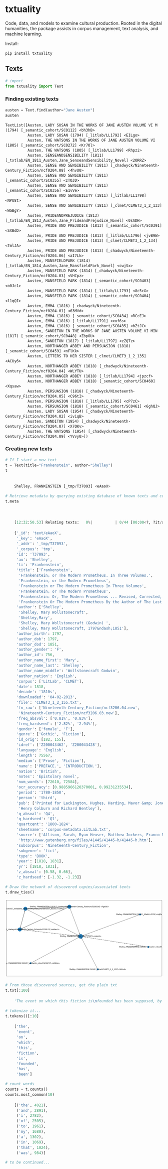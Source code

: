 # txtuality

Code, data, and models to examine cultural production. Rooted in the digital humanities, the package assists in corpus management, text analysis, and machine learning.

Install: 
```
pip install txtuality
```

## Texts


```python
# import
from txtuality import Text
```

### Finding existing texts


```python
austen = Text.find(author="Jane Austen")
austen
```




    TextList([Austen, LADY SUSAN IN THE WORKS OF JANE AUSTEN VOLUME VI M (1794) [_semantic_cohort/SC0112] <bh3hB>
              Austen, LADY SUSAN (1794) [_litlab/LL1792] <EILgo>
              Austen, THE WATSONS IN THE WORKS OF JANE AUSTEN VOLUME VI (1805) [_semantic_cohort/SC0272] <Kr7Ol>
              Austen, THE WATSONS (1805) [_litlab/LL1799] <Rhpzi>
              Austen, SENSEANDSENSIBILITY (1811) [_txtlab/EN_1811_Austen,Jane_SenseandSensibility_Novel] <2ORRZ>
              Austen, SENSE AND SENSIBILITY (1811) [_chadwyck/Nineteenth-Century_Fiction/ncf0204.08] <4hvU0>
              Austen, SENSE AND SENSIBILITY (1811) [_semantic_cohort/SC0355] <zTOJD>
              Austen, SENSE AND SENSIBILITY (1811) [_semantic_cohort/SC0356] <E1vVe>
              Austen, SENSE AND SENSIBILITY (1811) [_litlab/LL1798] <NPU8t>
              Austen, SENSE AND SENSIBILITY (1811) [_clmet/CLMET3_1_2_133] <WGBgY>
              Austen, PRIDEANDPREJUDICE (1813) [_txtlab/EN_1813_Austen,Jane_PrideandPrejudice_Novel] <0sADH>
              Austen, PRIDE AND PREJUDICE (1813) [_semantic_cohort/SC0391] <SXBdD>
              Austen, PRIDE AND PREJUDICE (1813) [_litlab/LL1796] <jvB9W>
              Austen, PRIDE AND PREJUDICE (1813) [_clmet/CLMET3_1_2_134] <TmlJA>
              Austen, PRIDE AND PREJUDICE (1813) [_chadwyck/Nineteenth-Century_Fiction/ncf0204.06] <aI7Lk>
              Austen, MANSFIELDPARK (1814) [_txtlab/EN_1814_Austen,Jane_MansfieldPark_Novel] <cwjSx>
              Austen, MANSFIELD PARK (1814) [_chadwyck/Nineteenth-Century_Fiction/ncf0204.03] <VHCpz>
              Austen, MANSFIELD PARK (1814) [_semantic_cohort/SC0403] <o0Jc1>
              Austen, MANSFIELD PARK (1814) [_litlab/LL1793] <8c5cG>
              Austen, MANSFIELD PARK (1814) [_semantic_cohort/SC0404] <l1qQI>
              Austen, EMMA (1816) [_chadwyck/Nineteenth-Century_Fiction/ncf0204.01] <63MVd>
              Austen, EMMA (1816) [_semantic_cohort/SC0434] <RCcEJ>
              Austen, EMMA (1816) [_litlab/LL1791] <xuf6s>
              Austen, EMMA (1816) [_semantic_cohort/SC0435] <bZtJC>
              Austen, SANDITON IN THE WORKS OF JANE AUSTEN VOLUME VI MIN (1817) [_semantic_cohort/SC0448] <ZbpOU>
              Austen, SANDITON (1817) [_litlab/LL1797] <zZQTz>
              Austen, NORTHANGER ABBEY AND PERSUASION (1818) [_semantic_cohort/SC0459] <nFlKk>
              Austen, LETTERS TO HER SISTER [_clmet/CLMET3_1_2_135] <ACUy6>
              Austen, NORTHANGER ABBEY (1818) [_chadwyck/Nineteenth-Century_Fiction/ncf0204.04] <WLYTU>
              Austen, NORTHANGER ABBEY (1818) [_litlab/LL1794] <jpzcf>
              Austen, NORTHANGER ABBEY (1818) [_semantic_cohort/SC0460] <Xqsaw>
              Austen, PERSUASION (1818) [_chadwyck/Nineteenth-Century_Fiction/ncf0204.05] <C96tI>
              Austen, PERSUASION (1818) [_litlab/LL1795] <cP7zC>
              Austen, PERSUASION (1818) [_semantic_cohort/SC0461] <6ghQJ>
              Austen, LADY SUSAN (1954) [_chadwyck/Nineteenth-Century_Fiction/ncf0204.02] <iviqB>
              Austen, SANDITON (1954) [_chadwyck/Nineteenth-Century_Fiction/ncf0204.07] <X7QKv>
              Austen, THE WATSONS (1954) [_chadwyck/Nineteenth-Century_Fiction/ncf0204.09] <YVvy0>])



### Creating new texts


```python
# If I start a new text
t = Text(title="Frankenstein", author="Shelley")
t


    Shelley, FRANKENSTEIN [_tmp/T37093] <eAaoX>
```



```python
# Retrieve metadata by querying existing database of known texts and corpora
t.meta



    [12:32:50.53] Relating texts:   0%|          | 0/44 [00:00<?, ?it/s]

    {'_id': 'text/eAaoX',
     '_key': 'eAaoX',
     '_addr': '_tmp/T37093',
     '_corpus': 'tmp',
     'id': 'T37093',
     'au': 'Shelley',
     'ti': 'Frankenstein',
     'title': ['Frankenstein',
      'Frankenstein; or The Modern Prometheus. In Three Volumes.',
      'Frankenstein, or the Modern Prometheus',
      'Frankenstein or The Modern Prometheus In Three Volumes',
      'Frankenstein; or The Modern Prometheus',
      'Frankenstein: Or, The Modern Prometheus ... Revised, Corrected, And Illustrated With A New Introduction, By the Author.',
      'Frankenstein Or The Modern Prometheus By the Author of The Last Man Revised Corrected And Illustrated With A New Introduction By The Author'],
     'author': ['Shelley',
      'Shelley, Mary Wollstonecraft',
      'Shelley,Mary',
      'Shelley, Mary Wollstonecraft (Godwin) ',
      'Shelley, Mary Wollstonecraft, 1797&ndash;1851'],
     'author_birth': 1797,
     'author_dob': 1797,
     'author_dod': 1851,
     'author_gender': 'F',
     'author_id': 756,
     'author_name_first': 'Mary',
     'author_name_last': 'Shelley',
     'author_name_middle': 'Wollstonecraft Godwin',
     'author_nation': 'English',
     'corpus': ['LitLab', 'CLMET'],
     'date': 1818,
     'decade': '1810s',
     'downloaded': '04-02-2013',
     'file': 'CLMET3_1_2_155.txt',
     'fn_raw': ['Nineteenth-Century_Fiction/ncf3206.04.new',
      'Nineteenth-Century_Fiction/ncf3206.03.new'],
     'freq_absval': ['0.81%', '0.83%'],
     'freq_hardseed': ['2.82%', '2.94%'],
     'gender': ['female', 'F'],
     'genre': ['Gothic', 'Fiction'],
     'id_orig': [182, 155],
     'idref': ['Z200043462', 'Z200043428'],
     'language': 'English',
     'length': 75567,
     'medium': ['Prose', 'Fiction'],
     'name': ['PREFACE.', 'INTRODUCTION.'],
     'nation': 'British',
     'notes': 'Epistolary novel',
     'num_words': [72610, 72584],
     'ocr_accuracy': [0.9885966120370001, 0.99231235534],
     'period': '1780-1850',
     'person': 'third',
     'pub': ['Printed for Lackington, Hughes, Harding, Mavor &amp; Jones',
      'Henry Colburn and Richard Bentley'],
     'q_absval': 'Q4',
     'q_hardseed': 'Q1',
     'quartcent': '1800-1824',
     'sheetname': 'corpus-metadata.LitLab.txt',
     'source': ['Allison, Sarah, Ryan Heuser, Matthew Jockers, Franco Moretti, Michael Witmore. â€œQuantitative Formalism: an Experiment.â€\x9d Stanford: Stanford Literary Lab, 2011. Print.|Literary Lab Corpus I',
      'http://www.gutenberg.org/files/41445/41445-h/41445-h.htm'],
     'subcorpus': 'Nineteenth-Century_Fiction',
     'subgenre': 'fict',
     'type': 'BOOK',
     'year': [1818, 1831],
     'yr': [1818, 1831],
     'z_absval': [0.58, 0.66],
     'z_hardseed': [-1.32, -1.23]}
```



```python
# Draw the network of discovered copies/associated texts
t.draw_ties()
```
    
![png](README_files/README_9_0.png)
    



```python
# From those discovered sources, get the plain txt
t.txt[:100]

    'The event on which this fiction is\nfounded has been supposed, by Dr.\nDarwin, and some of the physiol'
```

```python
# tokenize it...
t.tokens()[:10]

    ['the',
     'event',
     'on',
     'which',
     'this',
     'fiction',
     'is',
     'founded',
     'has',
     'been']
```



```python
# count words
counts = t.counts()
counts.most_common(10)

    [('the', 4021),
     ('and', 2891),
     ('i', 2782),
     ('of', 2505),
     ('to', 1961),
     ('my', 1680),
     ('a', 1302),
     ('in', 1069),
     ('that', 1024),
     ('was', 984)]
```



```python
# to be continued...
```
